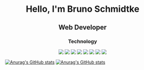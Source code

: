 <h1 align="center">Hello, I'm Bruno Schmidtke</h1>

<h2 align="center">Web Developer</h2>

<h3 align="center">Technology</h3>
<div align="center" margin-botton="20px">
  <img src="https://img.shields.io/badge/React-20232A?style=for-the-badge&logo=react&logoColor=61DAFB" />
  <img src="https://img.shields.io/badge/Redux-593D88?style=for-the-badge&logo=redux&logoColor=white" />
  <img src="https://img.shields.io/badge/JavaScript-323330?style=for-the-badge&logo=javascript&logoColor=F7DF1E" />
  <img src="https://img.shields.io/badge/Bootstrap-563D7C?style=for-the-badge&logo=bootstrap&logoColor=white" />
  <img src="https://img.shields.io/badge/React_Router-CA4245?style=for-the-badge&logo=react-router&logoColor=white" />
  <img src="https://img.shields.io/badge/HTML5-E34F26?style=for-the-badge&logo=html5&logoColor=white" />
  <img src="https://img.shields.io/badge/eslint-3A33D1?style=for-the-badge&logo=eslint&logoColor=white" />
  <img src="https://img.shields.io/badge/Linux-FCC624?style=for-the-badge&logo=linux&logoColor=black" />
<!--   <img src="" /> -->
<!--   <img src="" /> -->
<!--   <img src="" /> -->
<!--   <img src="" /> -->
</div>

[![Anurag's GitHub stats](https://github-readme-stats.vercel.app/api/top-langs/?username=bruno9317&theme=tokyonight)](https://github.com/bruno9317/github-readme-stats) [![Anurag's GitHub stats](https://github-readme-stats.vercel.app/api?username=bruno9317&theme=tokyonight)](https://github.com/bruno9317/github-readme-stats)

<!-- [![Anurag's GitHub stats](https://github-readme-stats.vercel.app/api?username=bruno9317&theme=tokyonight)](https://github.com/bruno9317/github-readme-stats) -->
<!-- <img src="https://github-readme-stats.vercel.app/api/top-langs/?username={bruno9317}" /> -->

<!--
**bruno9317/bruno9317** is a ✨ _special_ ✨ repository because its `README.md` (this file) appears on your GitHub profile.

Here are some ideas to get you started:

- 🔭 I’m currently working on ...
- 🌱 I’m currently learning ...
- 👯 I’m looking to collaborate on ...
- 🤔 I’m looking for help with ...
- 💬 Ask me about ...
- 📫 How to reach me: ...
- 😄 Pronouns: ...
- ⚡ Fun fact: ...
-->
